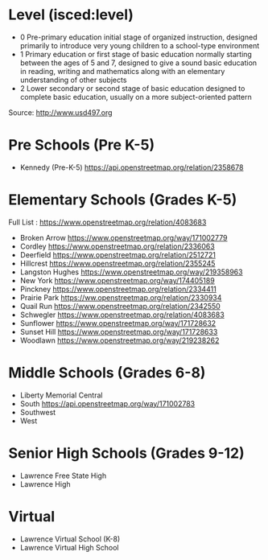 
Level (isced:level)
=====
* 0 	Pre-primary education 	initial stage of organized instruction, designed primarily to introduce very young children to a school-type environment
* 1 	Primary education or first stage of basic education 	normally starting between the ages of 5 and 7, designed to give a sound basic education in reading, writing and mathematics along with an elementary understanding of other subjects
* 2 	Lower secondary or second stage of basic education 	designed to complete basic education, usually on a more subject-oriented pattern

Source: http://www.usd497.org

Pre Schools (Pre K-5)
===============================
* Kennedy (Pre-K-5) https://api.openstreetmap.org/relation/2358678

Elementary Schools (Grades K-5) 
===============================
Full List : https://www.openstreetmap.org/relation/4083683

* Broken Arrow https://www.openstreetmap.org/way/171002779
* Cordley https://www.openstreetmap.org/relation/2336063
* Deerfield https://www.openstreetmap.org/relation/2512721
* Hillcrest https://www.openstreetmap.org/relation/2355245
* Langston Hughes https://www.openstreetmap.org/way/219358963
* New York https://www.openstreetmap.org/way/174405189
* Pinckney https://www.openstreetmap.org/relation/2334411
* Prairie Park https://ww.openstreetmap.org/relation/2330934
* Quail Run https://www.openstreetmap.org/relation/2342550
* Schwegler  https://www.openstreetmap.org/relation/4083683
* Sunflower https://www.openstreetmap.org/way/171728632
* Sunset Hill https://www.openstreetmap.org/way/171728633
* Woodlawn https://www.openstreetmap.org/way/219238262

 	
Middle Schools (Grades 6-8)
===========================
* Liberty Memorial Central
* South https://api.openstreetmap.org/way/171002783
* Southwest
* West

Senior High Schools (Grades 9-12)
=================================
* Lawrence Free State High
* Lawrence High

Virtual
=======
* Lawrence Virtual School (K-8)
* Lawrence Virtual High School
